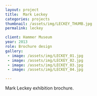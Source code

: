 ```yaml
---
layout: project
title:  Mark Leckey
categories: projects
thumbnail: /assets/img/LECKEY_THUMB.jpg
permalink: leckey

client: Hammer Museum
year: 2013
role: Brochure design
gallery:
 - image: /assets/img/LECKEY_01.jpg
 - image: /assets/img/LECKEY_02.jpg
 - image: /assets/img/LECKEY_03.jpg
 - image: /assets/img/LECKEY_04.jpg

---
```


Mark Leckey exhibition brochure.